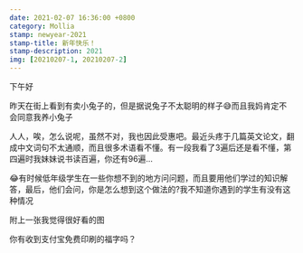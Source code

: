 ```yaml
---
date: 2021-02-07 16:36:00 +0800
category: Mollia
stamp: newyear-2021
stamp-title: 新年快乐！
stamp-description: 2021
img: [20210207-1, 20210207-2]
---
```


下午好

昨天在街上看到有卖小兔子的，但是据说兔子不太聪明的样子😅而且我妈肯定不会同意我养小兔子

人人，唉，怎么说呢，虽然不对，我也因此受惠吧。最近头疼于几篇英文论文，翻成中文词句不太通顺，而且很多术语看不懂。有一段我看了3遍后还是看不懂，第四遍时我妹妹说书读百遍，你还有96遍…

😂有时候低年级学生在一些你想不到的地方问问题，而且要用他们学过的知识解答，最后，他们会问，你是怎么想到这个做法的?我不知道你遇到的学生有没有这种情况

附上一张我觉得很好看的图

你有收到支付宝免费印刷的福字吗？